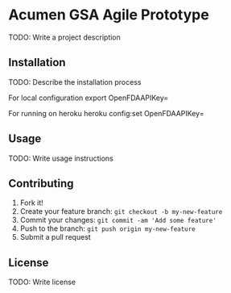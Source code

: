 # Acumen GSA Agile Prototype

TODO: Write a project description

## Installation

TODO: Describe the installation process

For local configuration
export OpenFDAAPIKey=<your key>

For running on heroku
heroku config:set OpenFDAAPIKey=<your key>


## Usage

TODO: Write usage instructions

## Contributing

1. Fork it!
2. Create your feature branch: `git checkout -b my-new-feature`
3. Commit your changes: `git commit -am 'Add some feature'`
4. Push to the branch: `git push origin my-new-feature`
5. Submit a pull request

## License

TODO: Write license
